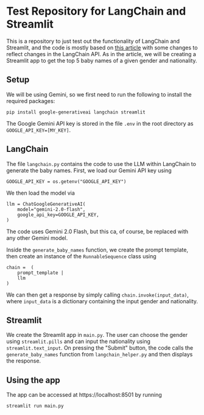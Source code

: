 # Test Repository for LangChain and Streamlit

This is a repository to just test out the functionality of LangChain and Streamlit, and the code is mostly based on [this article](https://swethag04.medium.com/build-your-first-llm-powered-web-app-7af32b22bf94) with some changes to reflect changes in the LangChain API. As in the article, we will be creating a Streamlit app to get the top 5 baby names of a given gender and nationality.

## Setup

We will be using Gemini, so we first need to run the following to install the required packages:
```
pip install google-generativeai langchain streamlit
```
The Google Gemini API key is stored in the file `.env` in the root directory as `GOOGLE_API_KEY=[MY_KEY]`.

## LangChain

The file `langchain.py` contains the code to use the LLM within LangChain to generate the baby names. First, we load our Gemini API key using
```
GOOGLE_API_KEY = os.getenv("GOOGLE_API_KEY")
```
We then load the model via 
```
llm = ChatGoogleGenerativeAI(
    model="gemini-2.0-flash",
    google_api_key=GOOGLE_API_KEY,
)
```
The code uses Gemini 2.0 Flash, but this ca, of course, be replaced with any other Gemini model.

Inside the `generate_baby_names` function, we create the prompt template, then create an instance of the `RunnableSequence` class using
```
chain =  (
    prompt_template |
    llm
)
```
We can then get a response by simply calling `chain.invoke(input_data)`, where `input_data` is a dictionary containing the input gender and nationality.

## Streamlit

We create the Streamlit app in `main.py`. The user can choose the gender using `streamlit.pills` and can input the nationality using `streamlit.text_input`. On pressing the "Submit" button, the code calls the `generate_baby_names` function from `langchain_helper.py` and then displays the response.

## Using the app

The app can be accessed at https://localhost:8501 by running
```
streamlit run main.py
```